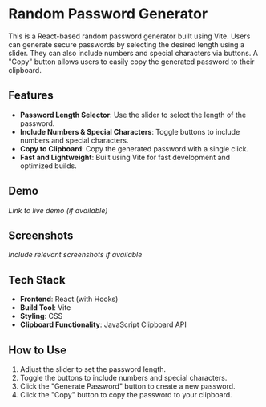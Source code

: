 # Random Password Generator

This is a React-based random password generator built using Vite. Users can generate secure passwords by selecting the desired length using a slider. They can also include numbers and special characters via buttons. A "Copy" button allows users to easily copy the generated password to their clipboard.

## Features

- **Password Length Selector**: Use the slider to select the length of the password.
- **Include Numbers & Special Characters**: Toggle buttons to include numbers and special characters.
- **Copy to Clipboard**: Copy the generated password with a single click.
- **Fast and Lightweight**: Built using Vite for fast development and optimized builds.

## Demo

*Link to live demo (if available)*

## Screenshots

*Include relevant screenshots if available*

## Tech Stack

- **Frontend**: React (with Hooks)
- **Build Tool**: Vite
- **Styling**: CSS
- **Clipboard Functionality**: JavaScript Clipboard API



## How to Use

1. Adjust the slider to set the password length.
2. Toggle the buttons to include numbers and special characters.
3. Click the "Generate Password" button to create a new password.
4. Click the "Copy" button to copy the password to your clipboard.